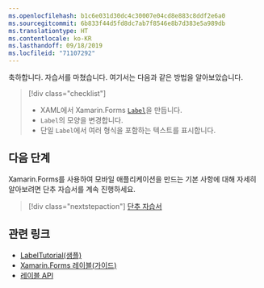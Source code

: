 ```yaml
---
ms.openlocfilehash: b1c6e031d30dc4c30007e04cd8e883c8ddf2e6a0
ms.sourcegitcommit: 6b833f44d5fd8dc7ab7f8546e8b7d383e5a989db
ms.translationtype: HT
ms.contentlocale: ko-KR
ms.lasthandoff: 09/18/2019
ms.locfileid: "71107292"
---
```

축하합니다. 자습서를 마쳤습니다. 여기서는 다음과 같은 방법을 알아보았습니다.

> [!div class="checklist"]
>
> - XAML에서 Xamarin.Forms [`Label`](xref:Xamarin.Forms.Label)을 만듭니다.
> - `Label`의 모양을 변경합니다.
> - 단일 `Label`에서 여러 형식을 포함하는 텍스트를 표시합니다.

## <a name="next-steps"></a>다음 단계

Xamarin.Forms를 사용하여 모바일 애플리케이션을 만드는 기본 사항에 대해 자세히 알아보려면 단추 자습서를 계속 진행하세요.

> [!div class="nextstepaction"]
> [단추 자습서](~/get-started/tutorials/button/index.yml)

## <a name="related-links"></a>관련 링크

- [LabelTutorial(샘플)](https://docs.microsoft.com/samples/xamarin/xamarin-forms-samples/getstarted-tutorials-labeltutorial/)
- [Xamarin.Forms 레이블(가이드)](~/xamarin-forms/user-interface/text/label.md)
- [레이블 API](xref:Xamarin.Forms.Label)
